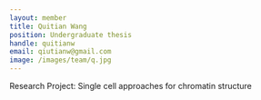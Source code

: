 ```yaml
---
layout: member
title: Quitian Wang
position: Undergraduate thesis
handle: quitianw
email: qiutianw@gmail.com
image: /images/team/q.jpg
---
```


Research Project: Single cell approaches for chromatin structure